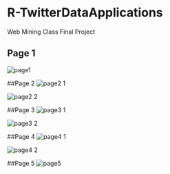 # R-TwitterDataApplications
Web Mining Class Final Project

## Page 1
![page1](https://cloud.githubusercontent.com/assets/10771038/26760850/1ad97548-492b-11e7-850b-6ecf98d59389.png)

##Page 2
![page2 1](https://cloud.githubusercontent.com/assets/10771038/26760849/1acb2178-492b-11e7-9319-eb6601d26987.png)

![page2 2](https://cloud.githubusercontent.com/assets/10771038/26760848/1ac7d39c-492b-11e7-8762-69df20040f8b.png)

##Page 3
![page3 1](https://cloud.githubusercontent.com/assets/10771038/26760847/1ac71c2c-492b-11e7-8172-2f643fe0bb66.png)

![page3 2](https://cloud.githubusercontent.com/assets/10771038/26760846/1ab19f0a-492b-11e7-89ff-a25378722ab2.png)

##Page 4
![page4 1](https://cloud.githubusercontent.com/assets/10771038/26760845/1aad5b8e-492b-11e7-840f-e22caf608e2e.png)

![page4 2](https://cloud.githubusercontent.com/assets/10771038/26760844/1aa0bbfe-492b-11e7-81a7-789163d06a93.png)

##Page 5
![page5](https://cloud.githubusercontent.com/assets/10771038/26760851/1adaa47c-492b-11e7-8976-f2918042fd12.png)

